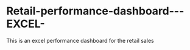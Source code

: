 # Retail-performance-dashboard---EXCEL-
This is an excel performance dashboard for the retail sales 
